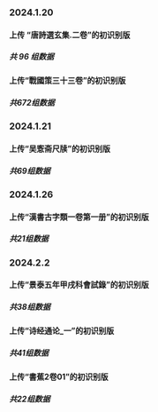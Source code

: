 ### 2024.1.20
#### 上传 “唐詩選玄集.二卷”的初识别版

##### 共 **96** 组数据

#### 上传“戰國策三十三卷”的初识别版

##### 共**672**组数据

### 2024.1.21
#### 上传“吴愙斋尺牍”的初识别版

##### 共**69组**数据

### 2024.1.26
#### 上传“漢書古字類一卷第一册”的初识别版

##### 共**21组**数据

### 2024.2.2
#### 上传“景泰五年甲戌科會試錄”的初识别版

##### 共**38**组数据

#### 上传“诗经通论_一”的初识别版

##### 共**41组**数据

#### 上传“書蕉2卷01”的初识别版

##### 共**22组**数据
